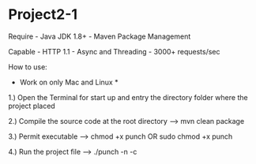 # Project2-1

Require - Java JDK 1.8+
        - Maven Package Management
        
Capable - HTTP 1.1
        - Async and Threading
        - 3000+ requests/sec
        
How to use:
  * Work on only Mac and Linux *
  
  1.) Open the Terminal for start up and entry the directory folder where the project placed
  
  2.) Compile the source code at the root directory --> mvn clean package
  
  3.) Permit executable --> chmod +x punch OR sudo chmod +x punch
  
  4.) Run the project file --> ./punch -n <numRequests> -c <maxConcurrent> <url>
